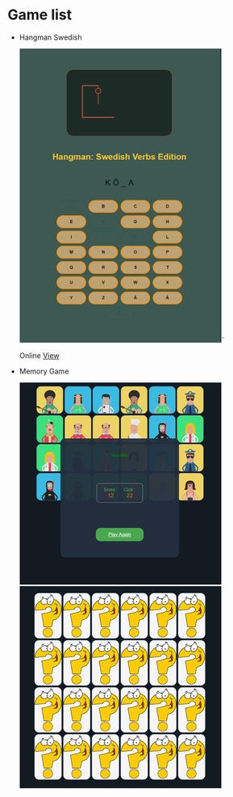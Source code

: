 # Game list
- Hangman Swedish
  
  <img src="HangMan_Swedish_Verb/screen.png" alt="HangMan Swedish Verb" width="400" />¨

   Online <a href="https://tricks.se/game/HangMan_Swedish_Verb/mainindex.html" >View</a>

- Memory Game

  <img src="Memory_Game/screen01.png" alt="HangMan Swedish Verb" width="400" />  <img src="Memory_Game/screen02.png" alt="HangMan Swedish Verb" width="400" />